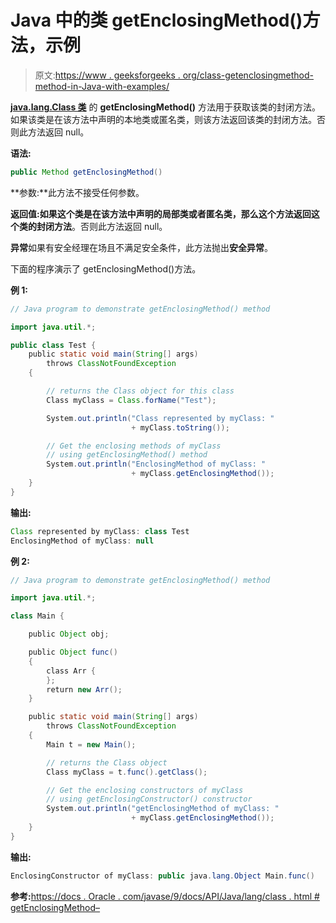 # Java 中的类 getEnclosingMethod()方法，示例

> 原文:[https://www . geeksforgeeks . org/class-getenclosingmethod-method-in-Java-with-examples/](https://www.geeksforgeeks.org/class-getenclosingmethod-method-in-java-with-examples/)

**[java.lang.Class 类](https://www.geeksforgeeks.org/java-lang-class-class-java-set-1/)** 的 **getEnclosingMethod()** 方法用于获取该类的封闭方法。如果该类是在该方法中声明的本地类或匿名类，则该方法返回该类的封闭方法。否则此方法返回 null。

**语法:**

```java
public Method getEnclosingMethod()

```

**参数:**此方法不接受任何参数。

**返回值:**如果这个类是在该方法中声明的局部类或者匿名类，那么这个方法返回这个类的**封闭方法**。否则此方法返回 null。

**异常**如果有安全经理在场且不满足安全条件，此方法抛出**安全异常**。

下面的程序演示了 getEnclosingMethod()方法。

**例 1:**

```java
// Java program to demonstrate getEnclosingMethod() method

import java.util.*;

public class Test {
    public static void main(String[] args)
        throws ClassNotFoundException
    {

        // returns the Class object for this class
        Class myClass = Class.forName("Test");

        System.out.println("Class represented by myClass: "
                           + myClass.toString());

        // Get the enclosing methods of myClass
        // using getEnclosingMethod() method
        System.out.println("EnclosingMethod of myClass: "
                           + myClass.getEnclosingMethod());
    }
}
```

**输出:**

```java
Class represented by myClass: class Test
EnclosingMethod of myClass: null

```

**例 2:**

```java
// Java program to demonstrate getEnclosingMethod() method

import java.util.*;

class Main {

    public Object obj;

    public Object func()
    {
        class Arr {
        };
        return new Arr();
    }

    public static void main(String[] args)
        throws ClassNotFoundException
    {
        Main t = new Main();

        // returns the Class object
        Class myClass = t.func().getClass();

        // Get the enclosing constructors of myClass
        // using getEnclosingConstructor() constructor
        System.out.println("getEnclosingMethod of myClass: "
                           + myClass.getEnclosingMethod());
    }
}
```

**输出:**

```java
EnclosingConstructor of myClass: public java.lang.Object Main.func()

```

**参考:**[https://docs . Oracle . com/javase/9/docs/API/Java/lang/class . html # getEnclosingMethod–](https://docs.oracle.com/javase/9/docs/api/java/lang/Class.html#getEnclosingMethod--)